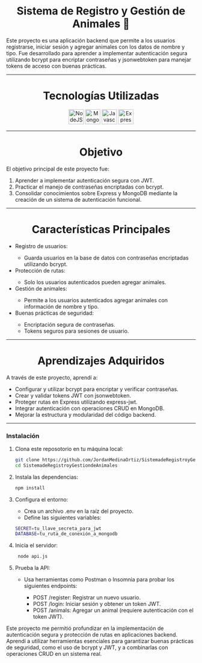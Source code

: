 <h1 align="center">Sistema de Registro y Gestión de Animales 🐾</h1>
<p>Este proyecto es una aplicación backend que permite a los usuarios registrarse, iniciar sesión y agregar animales con los datos de nombre y tipo. Fue desarrollado para aprender a implementar autenticación segura utilizando bcrypt para encriptar contraseñas y jsonwebtoken para manejar tokens de acceso con buenas prácticas.</p>
<hr>
<h1 align="center">Tecnologías Utilizadas</h1>
<div align="center">
  <img src="https://cdn.jsdelivr.net/gh/devicons/devicon/icons/nodejs/nodejs-original.svg" height="40" alt="NodeJS"/>
  <img src="https://cdn.jsdelivr.net/gh/devicons/devicon@latest/icons/mongodb/mongodb-original.svg" height="40" alt="MongoDB"/>
  <img src="https://cdn.jsdelivr.net/gh/devicons/devicon/icons/javascript/javascript-original.svg" height="40" alt="Javascript"/>
  <img src="https://cdn.jsdelivr.net/gh/devicons/devicon@latest/icons/express/express-original-wordmark.svg" height="40" alt="Express" />
</div>
<hr>
<h1 align="center">Objetivo</h1>
<p>El objetivo principal de este proyecto fue:</p>
<ol>
  <li>Aprender a implementar autenticación segura con JWT.</li>
  <li>Practicar el manejo de contraseñas encriptadas con bcrypt.</li>
  <li>Consolidar conocimientos sobre Express y MongoDB mediante la creación de un sistema de autenticación funcional.</li>
</ol>
<hr>
<h1 align="center">Características Principales</h1>
<ul>
  <li>Registro de usuarios:</li>
    <ul>
      <li>Guarda usuarios en la base de datos con contraseñas encriptadas utilizando bcrypt.</li>
    </ul>
  <li>Protección de rutas:</li>
     <ul>
      <li>Solo los usuarios autenticados pueden agregar animales.</li>
     </ul>
  <li>Gestión de animales:</li>
     <ul>
      <li>Permite a los usuarios autenticados agregar animales con información de nombre y tipo.</li>
     </ul>
  <li>Buenas prácticas de seguridad:</li>
     <ul>
      <li>Encriptación segura de contraseñas.</li>
      <li>Tokens seguros para sesiones de usuario.</li>
     </ul>
</ul>
<hr>
<h1 align="center">Aprendizajes Adquiridos</h1>
<p>A través de este proyecto, aprendí a:</p>
<ul>
  <li>Configurar y utilizar bcrypt para encriptar y verificar contraseñas.</li>
  <li>Crear y validar tokens JWT con jsonwebtoken.</li>
  <li>Proteger rutas en Express utilizando express-jwt.</li>
  <li>Integrar autenticación con operaciones CRUD en MongoDB.</li>
  <li>Mejorar la estructura y modularidad del código backend.</li>
</ul>
<hr>

### Instalación

1. Clona este reposotorio en tu máquina local:

   ```sh
   git clone https://github.com/JordanMedinaOrtiz/SistemadeRegistroyGestiondeAnimales.git
   cd SistemadeRegistroyGestiondeAnimales
   ```

2. Instala las dependencias:

   ```sh
   npm install
   ```

3. Configura el entorno:
   <ul>
     <li>Crea un archivo .env en la raíz del proyecto.</li>
     <li>Define las siguientes variables:</li>
   </ul>
   
   
   ```sh
   SECRET=tu_llave_secreta_para_jwt
   DATABASE=tu_ruta_de_conexión_a_mongodb
   ```
 4. Inicia el servidor:
    
    ```sh
     node api.js
    ```
 5. Prueba la API:
    <ul>
      <li>Usa herramientas como Postman o Insomnia para probar los siguientes endpoints:</li>
      <ul>
        <li>POST /register: Registrar un nuevo usuario.</li>
        <li>POST /login: Iniciar sesión y obtener un token JWT.</li>
        <li>POST /animals: Agregar un animal (requiere autenticación con el token JWT).</li>
      </ul>
    </ul>
    
<p>Este proyecto me permitió profundizar en la implementación de autenticación segura y protección de rutas en aplicaciones backend. Aprendí a utilizar herramientas esenciales para garantizar buenas prácticas de seguridad, como el uso de bcrypt y JWT, y a combinarlas con operaciones CRUD en un sistema real.</p>
